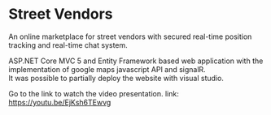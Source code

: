 # Street Vendors
An online marketplace for street vendors with secured real-time position tracking and real-time chat system. 

ASP.NET Core MVC 5 and Entity Framework based web application with the implementation of google maps javascript API and signalR.  
It was possible to partially deploy the website with visual studio. 

Go to the link to watch the video presentation. link: https://youtu.be/EjKsh6TEwvg
